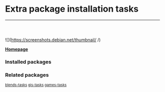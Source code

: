 # Extra package installation tasks

____

```



```

![](https://screenshots.debian.net/thumbnail/ /)


 **[Homepage]()**

### Installed packages


### Related packages

<sub> [blends-tasks](https://packages.debian.org/jessie/blends-tasks) [gis-tasks](https://packages.debian.org/jessie/gis-tasks) [games-tasks](https://packages.debian.org/jessie/games-tasks)  </sub>
